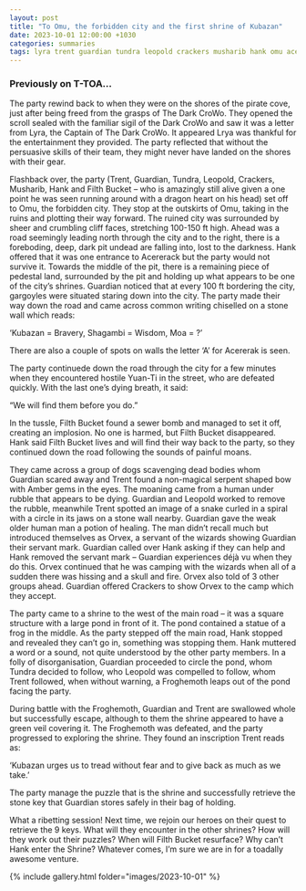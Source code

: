 ```yaml
---
layout: post
title: "To Omu, the forbidden city and the first shrine of Kubazan"
date: 2023-10-01 12:00:00 +1030
categories: summaries
tags: lyra trent guardian tundra leopold crackers musharib hank omu acererak kubazan shagambi moa orvex froghemoth key
---
```

### Previously on T-TOA…
The party rewind back to when they were on the shores of the pirate cove, just after being freed from the grasps of The Dark CroWo. They opened the scroll sealed with the familiar sigil of the Dark CroWo and saw it was a letter from Lyra, the Captain of The Dark CroWo. It appeared Lrya was thankful for the entertainment they provided. The party reflected that without the persuasive skills of their team, they might never have landed on the shores with their gear.

Flashback over, the party (Trent, Guardian, Tundra, Leopold, Crackers, Musharib, Hank and Filth Bucket – who is amazingly still alive given a one point he was seen running around with a dragon heart on his head) set off to Omu, the forbidden city. They stop at the outskirts of Omu, taking in the ruins and plotting their way forward. The ruined city was surrounded by sheer and crumbling cliff faces, stretching 100-150 ft high. Ahead was a road seemingly leading north through the city and to the right, there is a foreboding, deep, dark pit undead are falling into, lost to the darkness. Hank offered that it was one entrance to Acererack but the party would not survive it. Towards the middle of the pit, there is a remaining piece of pedestal land, surrounded by the pit and holding up what appears to be one of the city’s shrines. Guardian noticed that at every 100 ft bordering the city, gargoyles were situated staring down into the city. The party made their way down the road and came across common writing chiselled on a stone wall which reads:

‘Kubazan = Bravery, Shagambi = Wisdom, Moa = ?’

There are also a couple of spots on walls the letter ‘A’ for Acererak is seen.

The party continuede down the road through the city for a few minutes when they encountered hostile Yuan-Ti in the street, who are defeated quickly. With the last one’s dying breath, it said:

“We will find them before you do.” 

In the tussle, Filth Bucket found a sewer bomb and managed to set it off, creating an implosion. No one is harmed, but Filth Bucket disappeared. Hank said Filth Bucket lives and will find their way back to the party, so they continued down the road following the sounds of painful moans.

They came across a group of dogs scavenging dead bodies whom Guardian scared away and Trent found a non-magical serpent shaped bow with Amber gems in the eyes. The moaning came from a human under rubble that appears to be dying. Guardian and Leopold worked to remove the rubble, meanwhile Trent spotted an image of a snake curled in a spiral with a circle in its jaws on a stone wall nearby. Guardian gave the weak older human man a potion of healing. The man didn’t recall much but introduced themselves as Orvex, a servant of the wizards showing Guardian their servant mark. Guardian called over Hank asking if they can help and Hank removed the servant mark – Guardian experiences déjà vu when they do this. Orvex continued that he was camping with the wizards when all of a sudden there was hissing and a skull and fire. Orvex also told of 3 other groups ahead. Guardian offered Crackers to show Orvex to the camp which they accept.

The party came to a shrine to the west of the main road – it was a square structure with a large pond in front of it. The pond contained a statue of a frog in the middle. As the party stepped off the main road, Hank stopped and revealed they can’t go in, something was stopping them. Hank muttered a word or a sound, not quite understood by the other party members. In a folly of disorganisation, Guardian proceeded to circle the pond, whom Tundra decided to follow, who Leopold was compelled to follow, whom Trent followed, when without warning, a Froghemoth leaps out of the pond facing the party.

During battle with the Froghemoth, Guardian and Trent are swallowed whole but successfully escape, although to them the shrine appeared to have a green veil covering it. The Froghemoth was defeated, and the party progressed to exploring the shrine. They found an inscription Trent reads as:

‘Kubazan urges us to tread without fear and to give back as much as we take.’

The party manage the puzzle that is the shrine and successfully retrieve the stone key that Guardian stores safely in their bag of holding.

What a ribetting session! Next time, we rejoin our heroes on their quest to retrieve the 9 keys. What will they encounter in the other shrines? How will they work out their puzzles? When will Filth Bucket resurface? Why can’t Hank enter the Shrine? Whatever comes, I’m sure we are in for a toadally awesome venture.

{% include gallery.html folder="images/2023-10-01" %}